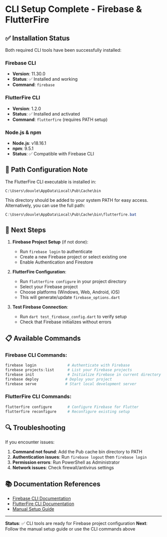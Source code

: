 # CLI Setup Complete - Firebase & FlutterFire

## ✅ Installation Status

Both required CLI tools have been successfully installed:

### Firebase CLI
- **Version**: 11.30.0
- **Status**: ✅ Installed and working
- **Command**: `firebase`

### FlutterFire CLI  
- **Version**: 1.2.0
- **Status**: ✅ Installed and activated
- **Command**: `flutterfire` (requires PATH setup)

### Node.js & npm
- **Node.js**: v18.16.1
- **npm**: 9.5.1
- **Status**: ✅ Compatible with Firebase CLI

## 🔧 Path Configuration Note

The FlutterFire CLI executable is installed in:
```
C:\Users\douvle\AppData\Local\Pub\Cache\bin
```

This directory should be added to your system PATH for easy access. Alternatively, you can use the full path:
```powershell
C:\Users\douvle\AppData\Local\Pub\Cache\bin\flutterfire.bat
```

## 🚀 Next Steps

1. **Firebase Project Setup** (if not done):
   - Run `firebase login` to authenticate
   - Create a new Firebase project or select existing one
   - Enable Authentication and Firestore

2. **FlutterFire Configuration**:
   - Run `flutterfire configure` in your project directory
   - Select your Firebase project
   - Choose platforms (Windows, Web, Android, iOS)
   - This will generate/update `firebase_options.dart`

3. **Test Firebase Connection**:
   - Run `dart test_firebase_config.dart` to verify setup
   - Check that Firebase initializes without errors

## 📋 Available Commands

### Firebase CLI Commands:
```powershell
firebase login              # Authenticate with Firebase
firebase projects:list      # List your Firebase projects
firebase init               # Initialize Firebase in current directory
firebase deploy            # Deploy your project
firebase serve             # Start local development server
```

### FlutterFire CLI Commands:
```powershell
flutterfire configure       # Configure Firebase for Flutter
flutterfire reconfigure     # Reconfigure existing setup
```

## 🔍 Troubleshooting

If you encounter issues:

1. **Command not found**: Add the Pub cache bin directory to PATH
2. **Authentication issues**: Run `firebase logout` then `firebase login`
3. **Permission errors**: Run PowerShell as Administrator
4. **Network issues**: Check firewall/antivirus settings

## 📚 Documentation References

- [Firebase CLI Documentation](https://firebase.google.com/docs/cli)
- [FlutterFire CLI Documentation](https://firebase.flutter.dev/docs/cli)
- [Manual Setup Guide](./MANUAL_FIREBASE_SETUP.md)

---

**Status**: ✅ CLI tools are ready for Firebase project configuration
**Next**: Follow the manual setup guide or use the CLI commands above
